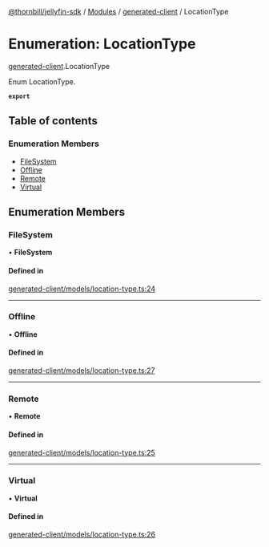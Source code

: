 [@thornbill/jellyfin-sdk](../README.md) / [Modules](../modules.md) / [generated-client](../modules/generated_client.md) / LocationType

# Enumeration: LocationType

[generated-client](../modules/generated_client.md).LocationType

Enum LocationType.

**`export`**

## Table of contents

### Enumeration Members

- [FileSystem](generated_client.LocationType.md#filesystem)
- [Offline](generated_client.LocationType.md#offline)
- [Remote](generated_client.LocationType.md#remote)
- [Virtual](generated_client.LocationType.md#virtual)

## Enumeration Members

### FileSystem

• **FileSystem**

#### Defined in

[generated-client/models/location-type.ts:24](https://github.com/jellyfin/jellyfin-sdk-typescript/blob/7402732/src/generated-client/models/location-type.ts#L24)

___

### Offline

• **Offline**

#### Defined in

[generated-client/models/location-type.ts:27](https://github.com/jellyfin/jellyfin-sdk-typescript/blob/7402732/src/generated-client/models/location-type.ts#L27)

___

### Remote

• **Remote**

#### Defined in

[generated-client/models/location-type.ts:25](https://github.com/jellyfin/jellyfin-sdk-typescript/blob/7402732/src/generated-client/models/location-type.ts#L25)

___

### Virtual

• **Virtual**

#### Defined in

[generated-client/models/location-type.ts:26](https://github.com/jellyfin/jellyfin-sdk-typescript/blob/7402732/src/generated-client/models/location-type.ts#L26)
